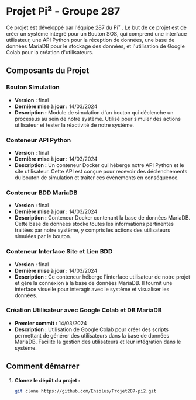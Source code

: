 # Projet Pi² - Groupe 287

Ce projet est développé par l'équipe 287 du Pi² . Le but de ce projet est de créer un système intégré pour un Bouton SOS, qui comprend une interface utilisateur, une API Python pour la réception de données, une base de données MariaDB pour le stockage des données, et l'utilisation de Google Colab pour la création d'utilisateurs.

## Composants du Projet

### Bouton Simulation

- **Version :** final
- **Dernière mise à jour :** 14/03/2024
- **Description :** Module de simulation d'un bouton qui déclenche un processus au sein de notre système. Utilisé pour simuler des actions utilisateur et tester la réactivité de notre système.

### Conteneur API Python

- **Version :** final
- **Dernière mise à jour :** 14/03/2024
- **Description :** Un conteneur Docker qui héberge notre API Python et le site utilisateur. Cette API est conçue pour recevoir des déclenchements du bouton de simulation et traiter ces événements en conséquence.

### Conteneur BDD MariaDB

- **Version :** final
- **Dernière mise à jour :** 14/03/2024
- **Description :** Conteneur Docker contenant la base de données MariaDB. Cette base de données stocke toutes les informations pertinentes traitées par notre système, y compris les actions des utilisateurs simulées par le bouton.

### Conteneur Interface Site et Lien BDD

- **Version :** final
- **Dernière mise à jour :** 14/03/2024
- **Description :** Ce conteneur héberge l'interface utilisateur de notre projet et gère la connexion à la base de données MariaDB. Il fournit une interface visuelle pour interagir avec le système et visualiser les données.

### Création Utilisateur avec Google Colab et DB MariaDB

- **Premier commit :** 14/03/2024
- **Description :** Utilisation de Google Colab pour créer des scripts permettant de générer des utilisateurs dans la base de données MariaDB. Facilite la gestion des utilisateurs et leur intégration dans le système.

## Comment démarrer

1. **Clonez le dépôt du projet :**
   ```bash
   git clone https://github.com/Enzolus/Projet287-pi2.git
